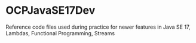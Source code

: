 # OCPJavaSE17Dev
Reference code files used during practice for newer features in Java SE 17, Lambdas, Functional Programming, Streams
